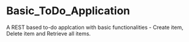 # Basic_ToDo_Application
A REST based to-do applcation with basic functionalities - Create item, Delete item and Retrieve all items.
